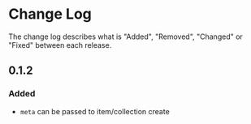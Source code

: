 # Change Log

The change log describes what is "Added", "Removed", "Changed" or "Fixed" between each release. 


## 0.1.2

### Added

- `meta` can be passed to item/collection create
